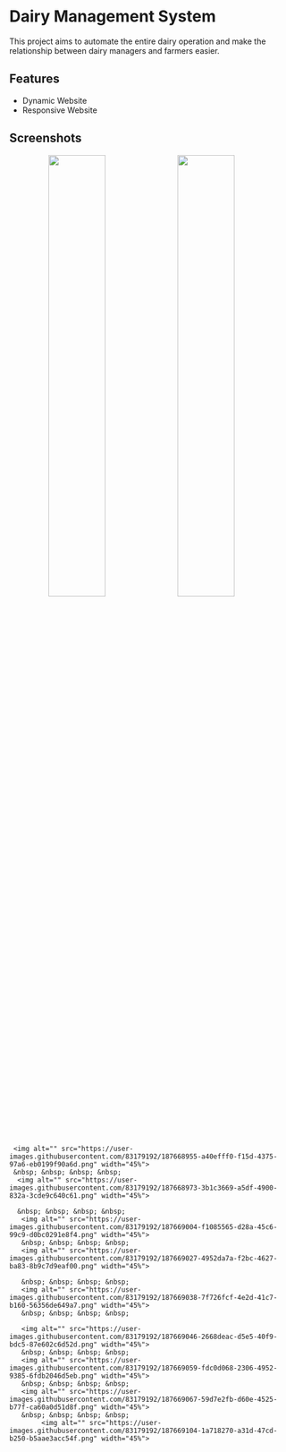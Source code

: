 
# Dairy Management System

This project aims to automate the entire dairy operation and make
            the relationship between dairy managers and farmers easier.


## Features

- Dynamic Website
- Responsive Website


## Screenshots

<p align="center">
  <img alt="" src="https://user-images.githubusercontent.com/83179192/187668890-262977ca-c391-45e0-b4b9-6691afec40a6.png" width="45%">

  <img alt="" src="https://user-images.githubusercontent.com/83179192/187668943-ab7d209e-0632-4ec2-ab37-be48e500ad9c.png" width="45%">
  &nbsp; &nbsp; &nbsp; &nbsp
 
   
     <img alt="" src="https://user-images.githubusercontent.com/83179192/187668955-a40efff0-f15d-4375-97a6-eb0199f90a6d.png" width="45%">
     &nbsp; &nbsp; &nbsp; &nbsp;
      <img alt="" src="https://user-images.githubusercontent.com/83179192/187668973-3b1c3669-a5df-4900-832a-3cde9c640c61.png" width="45%">
      
      &nbsp; &nbsp; &nbsp; &nbsp;
       <img alt="" src="https://user-images.githubusercontent.com/83179192/187669004-f1085565-d28a-45c6-99c9-d0bc0291e8f4.png" width="45%">
       &nbsp; &nbsp; &nbsp; &nbsp;
       <img alt="" src="https://user-images.githubusercontent.com/83179192/187669027-4952da7a-f2bc-4627-ba83-8b9c7d9eaf00.png" width="45%">
       
       &nbsp; &nbsp; &nbsp; &nbsp;
       <img alt="" src="https://user-images.githubusercontent.com/83179192/187669038-7f726fcf-4e2d-41c7-b160-56356de649a7.png" width="45%">
       &nbsp; &nbsp; &nbsp; &nbsp;
       
       <img alt="" src="https://user-images.githubusercontent.com/83179192/187669046-2668deac-d5e5-40f9-bdc5-87e602c6d52d.png" width="45%">
       &nbsp; &nbsp; &nbsp; &nbsp;
       <img alt="" src="https://user-images.githubusercontent.com/83179192/187669059-fdc0d068-2306-4952-9385-6fdb2046d5eb.png" width="45%">
       &nbsp; &nbsp; &nbsp; &nbsp;
       <img alt="" src="https://user-images.githubusercontent.com/83179192/187669067-59d7e2fb-d60e-4525-b77f-ca60a0d51d8f.png" width="45%">
       &nbsp; &nbsp; &nbsp; &nbsp;
            <img alt="" src="https://user-images.githubusercontent.com/83179192/187669104-1a718270-a31d-47cd-b250-b5aae3acc54f.png" width="45%">
</p>





